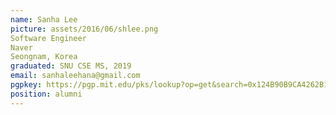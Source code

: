 ```yaml
---
name: Sanha Lee
picture: assets/2016/06/shlee.png  
Software Engineer  
Naver  
Seongnam, Korea  
graduated: SNU CSE MS, 2019  
email: sanhaleehana@gmail.com
pgpkey: https://pgp.mit.edu/pks/lookup?op=get&search=0x124B90B9CA4262B1
position: alumni
---
```

